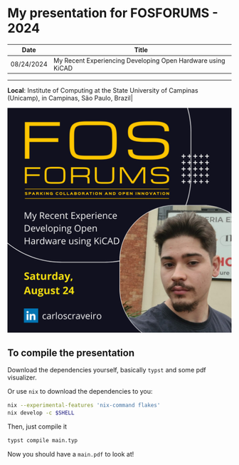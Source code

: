 # My presentation for FOSFORUMS - 2024

|**Date**  |**Title**                                                   |
|----------|------------------------------------------------------------|
|08/24/2024| My Recent Experiencing Developing Open Hardware using KiCAD|
-------------------------------------------------------------------------

**Local**:  Institute of Computing at the State University of Campinas (Unicamp), in Campinas, São Paulo, Brazil|

![divulgation_image](https://github.com/CarlosCraveiro/FOSFORUMS_2024/blob/main/divulgation/FOSFORUMS_LinkedIn.png)

## To compile the presentation
Download the dependencies yourself, basically `typst` and some pdf visualizer.

Or use `nix` to download the dependencies to you: 
```bash
nix --experimental-features 'nix-command flakes'
nix develop -c $SHELL
```

Then, just compile it
```bash
typst compile main.typ
```

Now you should have a `main.pdf` to look at!
